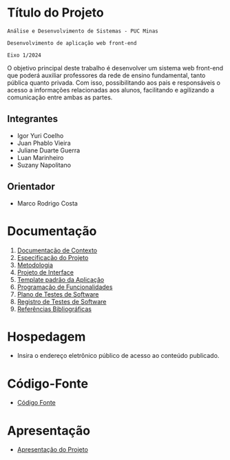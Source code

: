 # Título do Projeto

`Análise e Desenvolvimento de Sistemas - PUC Minas`

`Desenvolvimento de aplicação web front-end`

`Eixo 1/2024`

O objetivo principal deste trabalho é desenvolver um sistema web front-end que poderá auxiliar professores da rede de ensino fundamental, tanto pública quanto privada. Com isso, possibilitando aos pais e responsáveis o acesso a informações relacionadas aos alunos, facilitando e agilizando a comunicação entre ambas as partes. 

## Integrantes

* Igor Yuri Coelho
* Juan Phablo Vieira
* Juliane Duarte Guerra
* Luan Marinheiro
* Suzany Napolitano


## Orientador

* Marco Rodrigo Costa

# Documentação

<ol>
<li><a href="documentos/01-Documentação de Contexto.md"> Documentação de Contexto</a></li>
<li><a href="documentos/02-Especificação do Projeto.md"> Especificação do Projeto</a></li>
<li><a href="documentos/03-Metodologia.md"> Metodologia</a></li>
<li><a href="documentos/04-Projeto de Interface.md"> Projeto de Interface</a></li>
<li><a href="documentos/05-Template padrão da Aplicação.md"> Template padrão da Aplicação</a></li>
<li><a href="documentos/06-Programação de Funcionalidades.md"> Programação de Funcionalidades</a></li>
<li><a href="documentos/07-Plano de Testes de Software.md"> Plano de Testes de Software</a></li>
<li><a href="documentos/08-Registro de Testes de Software.md"> Registro de Testes de Software</a></li>
<li><a href="documentos/09-Referências.md"> Referências Bibliográficas</a></li>
</ol>

# Hospedagem

* Insira o endereço eletrônico público de acesso ao conteúdo publicado. 

# Código-Fonte

* <a href="codigo-fonte/README.md">Código Fonte</a>

# Apresentação

* <a href="apresentacao/README.md">Apresentação do Projeto</a>

